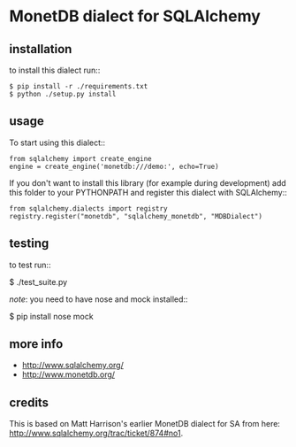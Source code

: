MonetDB dialect for SQLAlchemy
==============================

installation
------------

to install this dialect run::

    $ pip install -r ./requirements.txt
    $ python ./setup.py install

usage
-----

To start using this dialect::

    from sqlalchemy import create_engine
    engine = create_engine('monetdb:///demo:', echo=True)

If you don't want to install this library (for example during development) add
this folder to your PYTHONPATH and register this dialect with SQLAlchemy::

    from sqlalchemy.dialects import registry
    registry.register("monetdb", "sqlalchemy_monetdb", "MDBDialect")

testing
-------

to test run::

   $ ./test_suite.py

*note*: you need to have nose and mock installed::

   $ pip install nose mock


more info
---------

 * http://www.sqlalchemy.org/
 * http://www.monetdb.org/


credits
-------

This is based on Matt Harrison's earlier MonetDB dialect for SA from here:
http://www.sqlalchemy.org/trac/ticket/874#no1.
